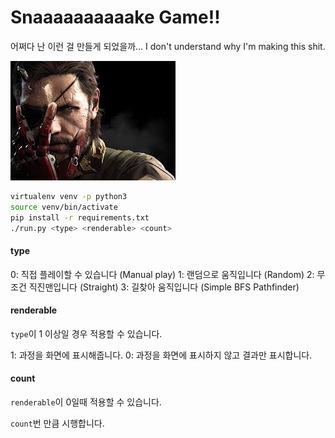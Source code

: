 # Snaaaaaaaaaake Game!!

어쩌다 난 이런 걸 만들게 되었을까...
I don't understand why I'm making this shit.

![solid snake](./statics/snake.jpeg)

```sh
virtualenv venv -p python3
source venv/bin/activate
pip install -r requirements.txt
./run.py <type> <renderable> <count>
```

#### type

0: 직접 플레이할 수 있습니다 (Manual play)
1: 랜덤으로 움직입니다 (Random)
2: 무조건 직진맨입니다 (Straight)
3: 길찾아 움직입니다 (Simple BFS Pathfinder)

#### renderable

`type`이 1 이상일 경우 적용할 수 있습니다.

1: 과정을 화면에 표시해줍니다.
0: 과정을 화면에 표시하지 않고 결과만 표시합니다.

#### count

`renderable`이 0일때 적용할 수 있습니다.

`count`번 만큼 시행합니다.
